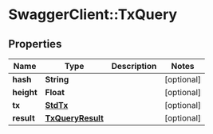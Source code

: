 # SwaggerClient::TxQuery

## Properties
Name | Type | Description | Notes
------------ | ------------- | ------------- | -------------
**hash** | **String** |  | [optional] 
**height** | **Float** |  | [optional] 
**tx** | [**StdTx**](StdTx.md) |  | [optional] 
**result** | [**TxQueryResult**](TxQueryResult.md) |  | [optional] 


